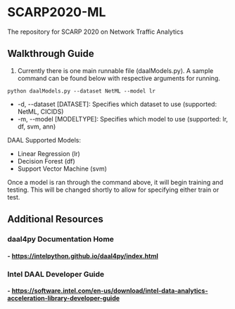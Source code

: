 # SCARP2020-ML
The repository for SCARP 2020 on Network Traffic Analytics

## Walkthrough Guide
1. Currently there is one main runnable file (daalModels.py). A sample command can be found below with respective arguments for running.
    
`python daalModels.py --dataset NetML --model lr`

- -d, --dataset [DATASET]: Specifies which dataset to use (supported: NetML, CICIDS)
- -m, --model [MODELTYPE]: Specifies which model to use (supported: lr, df, svm, ann)

DAAL Supported Models:
* Linear Regression (lr)
* Decision Forest (df)
* Support Vector Machine (svm)

Once a model is ran through the command above, it will begin training and testing. This will be changed shortly to allow for specifying either train or test.

## Additional Resources
### daal4py Documentation Home
#### - https://intelpython.github.io/daal4py/index.html
### Intel DAAL Developer Guide
#### - https://software.intel.com/en-us/download/intel-data-analytics-acceleration-library-developer-guide